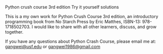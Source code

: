Python crush course 3rd edition Try it yourself solutions

This is a my own work for Python Crush Course 3rd edition, an introductory programming book from No Starch Press by Eric Matthes, ISBN-13: 978-1718502703. I would like to share with all other learners, discuss, and grow together.

If you have any questions about Python Crash Course, please email me at: gangwei@usf.edu or gangwei1986@gmail.com
